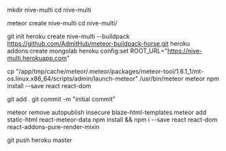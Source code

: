 mkdir nive-multi
cd nive-multi


meteor create nive-multi
cd nive-multi/

git init
heroku create nive-multi --buildpack https://github.com/AdmitHub/meteor-buildpack-horse.git
heroku addons:create mongolab
heroku config:set ROOT_URL="https://nive-multi.herokuapp.com"

cp "/app/tmp/cache/meteor/.meteor/packages/meteor-tool/1.6.1_1/mt-os.linux.x86_64/scripts/admin/launch-meteor" /usr/bin/meteor
meteor npm install --save react react-dom


git add .
git commit -m "initial commit"

meteor remove autopublish insecure blaze-html-templates
meteor add static-html react-meteor-data
npm install && npm i --save react react-dom react-addons-pure-render-mixin

git push heroku master
